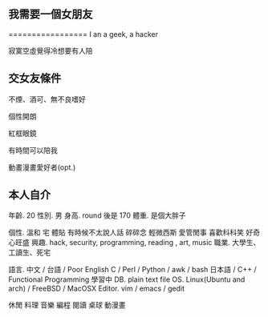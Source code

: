 我需要一個女朋友
----------------
=================
I an a geek, a hacker

寂寞空虛覺得冷想要有人陪

交女友條件
---------
不煙、酒可、無不良嗜好

個性開朗

紅框眼鏡

有時間可以陪我

動畫漫畫愛好者(opt.)

本人自介
--------
年齡. 20
性別. 男
身高. round 後是 170
體重. 是個大胖子

個性. 溫和 宅 體貼 有時候不太說人話 碎碎念 輕微西斯 愛管閒事 喜歡科科笑 好奇心旺盛
興趣. hack, security, programming, reading , art, music
職業. 大學生、工讀生、死宅

語言. 中文 / 台語 / Poor English
      C / Perl / Python / awk / bash
      日本語 / C++ / Functional Programming 學習中
DB.   plain text file
OS.   Linux(Ubuntu and arch) / FreeBSD / MacOSX
Editor. vim / emacs / gedit

休閒 料理 音樂 編程 閱讀 桌球 動漫畫
